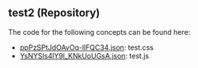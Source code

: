 ## test2 \(Repository\)

The code for the following concepts can be found here: 

- [ppPzSPtJdOAvOq\-llFQC34.json](ppPzSPtJdOAvOq-llFQC34.json): test\.css
- [YsNYSIs4lY9l\_KNkUoUGsA.json](YsNYSIs4lY9l_KNkUoUGsA.json): test\.js
